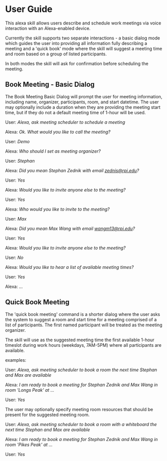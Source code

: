 # User Guide

This alexa skill allows users describe and schedule work meetings via voice interaction with an Alexa-enabled device.

Currently the skill supports two separate interactions - a basic dialog mode which guides the user into providing all
information fully describing a meeting and a 'quick book' mode where the skill will suggest a meeting time and
room based on a group of listed participants.

In both modes the skill will ask for confirmation before scheduling the meeting.

## Book Meeting - Basic Dialog

The Book Meeting Basic Dialog will prompt the user for meeting information, including name, organizer, participants,
room, and start datetime.  The user may optionally include a duration when they are providing the meeting start time,
but if they do not a default meeting time of 1-hour will be used.

User: *Alexa, ask meeting scheduler to schedule a meeting*

Alexa: *Ok. What would you like to call the meeting?*

User: *Demo*

Alexa: *Who should I set as meeting organizer?*

User: *Stephan*

Alexa: *Did you mean Stephan Zednik with email zednis@rpi.edu?*

User: *Yes*

Alexa: *Would you like to invite anyone else to the meeting?*

User: *Yes*

Alexa: *Who would you like to invite to the meeting?*

User: *Max*

Alexa: *Did you mean Max Wang with email wangm13@rpi.edu?*

User: *Yes*

Alexa: *Would you like to invite anyone else to the meeting?*

User: *No*

Alexa: *Would you like to hear a list of available meeting times?*

User: *Yes*

Alexa: *...*


## Quick Book Meeting

The 'quick book meeting' command is a shorter dialog where the user asks the system to suggest a room and start time
for a meeting comprised of a list of participants.  The first named participant will be treated as the meeting organizer.

The skill will use as the suggested meeting time the first available 1-hour timeslot during work hours (weekdays, 7AM-5PM)
where all participants are available.

examples:

User: *Alexa, ask meeting scheduler to book a room the next time Stephan and Max are available*

Alexa: *I am ready to book a meeting for Stephan Zednik and Max Wang in room 'Longs Peak' at ...*

User: *Yes*

The user may optionally specify meeting room resources that should be present for the suggested meeting room.

User: *Alexa, ask meeting scheduler to book a room with a whiteboard the next time Stephan and Max are available*

Alexa: *I am ready to book a meeting for Stephan Zednik and Max Wang in room 'Pikes Peak' at ...*

User: *Yes*
